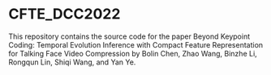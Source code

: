 # CFTE_DCC2022
This repository contains the source code for the paper Beyond Keypoint Coding: Temporal Evolution Inference with Compact Feature Representation for Talking Face Video Compression by Bolin Chen, Zhao Wang, Binzhe Li, Rongqun Lin, Shiqi Wang, and Yan Ye.
